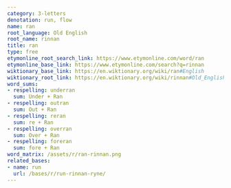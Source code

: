 ```yaml
---
category: 3-letters
denotation: run, flow
name: ran
root_language: Old English
root_name: rinnan
title: ran
type: free
etymonline_root_search_link: https://www.etymonline.com/word/ran
etymonline_base_link: https://www.etymonline.com/search?q=rinnan
wiktionary_base_link: https://en.wiktionary.org/wiki/ran#English
wiktionary_root_link: https://en.wiktionary.org/wiki/rinnan#Old_English
word_sums:
- respelling: underran
  sum: Under + Ran
- respelling: outran
  sum: Out + Ran
- respelling: reran
  sum: re + Ran
- respelling: overran
  sum: Over + Ran
- respelling: foreran
  sum: fore + Ran
word_matrix: /assets/r/ran-rinnan.png
related_bases:
- name: run
  url: /bases/r/run-rinnan-ryne/
---
```

